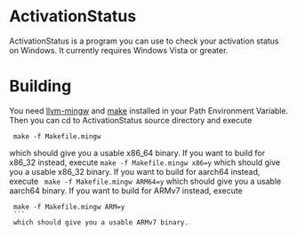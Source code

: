 # ActivationStatus
ActivationStatus is a program you can use to check your activation status on Windows. It currently requires Windows Vista or greater.
# Building
You need [llvm-mingw](https://github.com/mstorsjo/llvm-mingw) and [make](url) installed in your Path Environment Variable. 
Then you can cd to ActivationStatus source directory and execute 
   ```
    make -f Makefile.mingw
   ```
   which should give you a usable x86_64 binary.
   If you want to build for x86_32 instead, execute 
    ```
    make -f Makefile.mingw x86=y
    ```
   which should give you a usable x86_32 binary.
   If you want to build for aarch64 instead, execute
    ``` 
    make -f Makefile.mingw ARM64=y
    ```
    which should give you a usable aarch64 binary.
    If you want to build for ARMv7 instead, execute 
   ```
    make -f Makefile.mingw ARM=y
    ```
    which should give you a usable ARMv7 binary.
